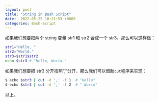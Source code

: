 ```yaml
---
layout: post
title: "String in Bash Script"
date:  2022-05-25 10:11:53 +0800
categories: Bash-Script
---
```


如果我们想要把两个 string 变量 str1 和 str2 合成一个 str3，那么可以这样做：
```sh
str1="Hello, "
str2="World."
str3=$str1$str2
echo $str3 # "Hello, World."
```

如果我们想要把 str3 分开按照“,”分开，那么我们可以借助`cut`程序来实现：
```sh
$ echo $str3 | cut -d ',' -f 1  # "Hello"
$ echo $str3 | cut -d ',' -f 2  # " World"
```

以上。

